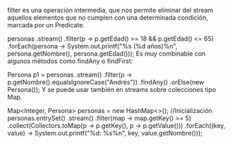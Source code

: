 filter es una operación intermedia, que nos permite eliminar del stream aquellos elementos que no cumplen con una determinada condición, marcada por un Predicate<T>.

personas
            .stream()
            .filter(p -> p.getEdad() >= 18 && p.getEdad() <= 65)
            .forEach(persona -> System.out.printf("%s (%d años)%n", persona.getNombre(), persona.getEdad()));
Es muy combinable con algunos métodos como findAny o findFirst:

Persona p1 = personas
                        .stream()
                        .filter(p -> p.getNombre().equalsIgnoreCase("Andrés"))
                        .findAny()
                        .orElse(new Persona());
Y se puede usar también en streams sobre colecciones tipo Map.

Map<Integer, Persona> personas = new HashMap<>();
//Inicialización
personas.entrySet()
            .stream()
            .filter(map -> map.getKey() >= 5)
            .collect(Collectors.toMap(p -> p.getKey(), p -> p.getValue()))
            .forEach((key, value) -> System.out.printf("%d: %s%n", key, value.getNombre()));